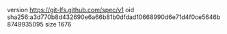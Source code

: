 version https://git-lfs.github.com/spec/v1
oid sha256:a3d770b8d432690e6a66b81b0dfdad10668990d6e71d4f0ce5646b8749935095
size 1676
